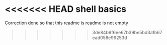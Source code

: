 <<<<<<< HEAD
shell basics
=======
Correction done so that this readme is readme is not empty
>>>>>>> 3de84b9f6ee67b39be5bd3a1b67ead058e96253d
